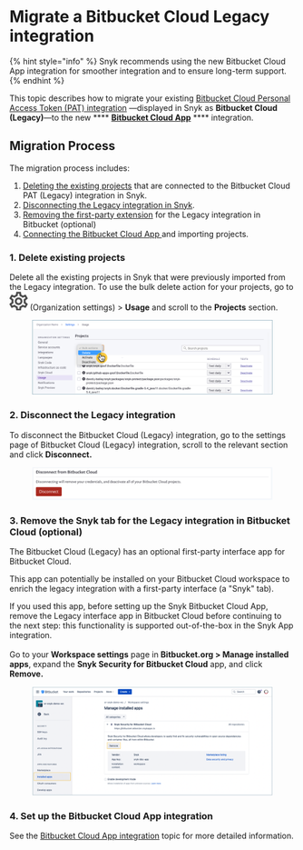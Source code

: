 # Migrate a Bitbucket Cloud Legacy integration

{% hint style="info" %}
Snyk recommends using the new Bitbucket Cloud App integration for smoother integration and to ensure long-term support.
{% endhint %}

This topic describes how to migrate your existing [Bitbucket Cloud Personal Access Token (PAT) integration](bitbucket-cloud-integration.md) —displayed in Snyk as **Bitbucket Cloud (Legacy)**—to the new **** [**Bitbucket Cloud App**](bitbucket-cloud-app-integration.md) **** integration.

## Migration Process

The migration process includes:&#x20;

1. [Deleting the existing projects](migrate-a-bitbucket-cloud-legacy-integration.md#1.-delete-existing-projects) that are connected to the Bitbucket Cloud PAT (Legacy) integration in Snyk.
2. [Disconnecting the Legacy integration in Snyk](migrate-a-bitbucket-cloud-legacy-integration.md#2.-disconnect-the-legacy-integration).
3. [Removing the first-party extension](migrate-a-bitbucket-cloud-legacy-integration.md#3.-remove-the-snyk-tab-for-the-legacy-integration-in-bitbucket-cloud-optional) for the Legacy integration in Bitbucket (optional)
4. [Connecting the Bitbucket Cloud App ](migrate-a-bitbucket-cloud-legacy-integration.md#set-up-the-new-bitbucket-cloud-app-integration.)and importing projects.

### 1. Delete existing projects

Delete all the existing projects in Snyk that were previously imported from the Legacy integration. To use the bulk delete action for your projects, go to <img src="../../.gitbook/assets/cog_icon.png" alt="cog_icon.png" data-size="line">  (Organization settings) > **Usage** and scroll to the **Projects** section.

<figure><img src="../../.gitbook/assets/migrate_bulk actions_bbc-11oct2022.png" alt=""><figcaption></figcaption></figure>

### 2. Disconnect the Legacy integration

To disconnect the Bitbucket Cloud (Legacy) integration, go to the settings page of Bitbucket Cloud (Legacy) integration, scroll to the relevant section and click **Disconnect.**

<figure><img src="../../.gitbook/assets/image (3).png" alt=""><figcaption></figcaption></figure>

### 3.  Remove the Snyk tab for the Legacy integration in Bitbucket Cloud (optional)&#x20;

The Bitbucket Cloud (Legacy) has an optional first-party interface app for Bitbucket Cloud.&#x20;

This app can potentially be installed on your Bitbucket Cloud workspace to enrich the legacy integration with a first-party interface (a "Snyk" tab).&#x20;

If you used this app, before setting up the Snyk Bitbucket Cloud App, remove the Legacy interface app in Bitbucket Cloud before continuing to the next step: this functionality is supported out-of-the-box in the Snyk App integration.\
\
Go to your **Workspace settings** page in **Bitbucket.org > Manage installed apps**, expand the **Snyk Security for Bitbucket Cloud** app, and click **Remove.**

<figure><img src="../../.gitbook/assets/remove_snyk-security-bbc_11oct2022.png" alt=""><figcaption></figcaption></figure>

### 4. Set up the Bitbucket Cloud App integration&#x20;

See the [Bitbucket Cloud App integration](bitbucket-cloud-app-integration.md) topic for more detailed information.
